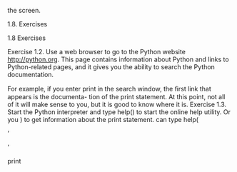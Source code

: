 the screen.

1.8. Exercises

1.8 Exercises

Exercise 1.2. Use a web browser to go to the Python website http://python.org. This page contains information about Python and links to Python-related pages, and it gives you the ability to search the Python documentation.

For example, if you enter print in the search window, the ﬁrst link that appears is the documenta- tion of the print statement. At this point, not all of it will make sense to you, but it is good to know where it is. Exercise 1.3. Start the Python interpreter and type help() to start the online help utility. Or you ) to get information about the print statement. can type help(

’

’

print